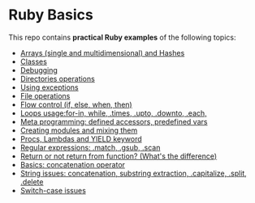 # Ruby Basics

This repo contains **practical Ruby examples** of the following topics:

- <a href="./ArraysAndHashes.rb">Arrays (single and multidimensional) and Hashes</a>
- <a href="./Classes.rb">Classes</a>
- <a href="./DebuggingObject.rb">Debugging</a>
- <a href="./Directories.rb">Directories operations</a>
- <a href="./Exceptions.rb">Using exceptions</a>
- <a href="./Files.rb">File operations</a>
- <a href="./If-Else-When-Then.rb">Flow control (if, else, when, then)</a>
- <a href="./Loops.rb">Loops usage:for-in, while, .times, .upto, .downto, .each, </a>
- <a href="./MetaProgramming.rb">Meta programming: defined accessors, predefined vars</a>
- <a href="./ModuleMixins.rb">Creating modules and mixing them</a>
- <a href="./ProcsLambdaYield.rb">Procs, Lambdas and YIELD keyword</a>
- <a href="./RegularExpressions.rb">Regular expressions: .match, .gsub, .scan</a>
- <a href="./ReturnOrNotReturn.rb">Return or not return from function? (What's the difference)</a>
- <a href="./RubyBasics.rb">Basics: concatenation operator</a>
- <a href="./Strings.rb">String issues: concatenation, substring extraction, .capitalize, .split, .delete</a>
- <a href="./SwitchCase.rb">Switch-case issues</a>

